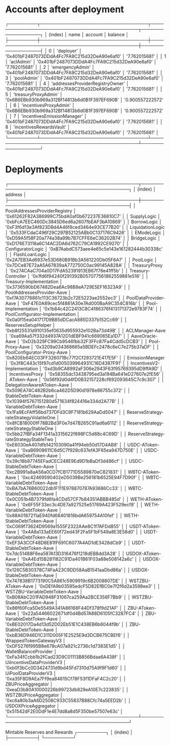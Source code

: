 Accounts after deployment
========
┌─────────┬──────────────────────────────────┬──────────────────────────────────────────────┬──────────────────┐
│ (index) │               name               │                   account                    │     balance      │
├─────────┼──────────────────────────────────┼──────────────────────────────────────────────┼──────────────────┤
│    0    │            'deployer'            │ '0x401bF2487073DDdA4Fc7FA9C215d32DeA90e6af0' │  '7.762015681'   │
│    1    │            'aclAdmin'            │ '0x401bF2487073DDdA4Fc7FA9C215d32DeA90e6af0' │  '7.762015681'   │
│    2    │         'emergencyAdmin'         │ '0x401bF2487073DDdA4Fc7FA9C215d32DeA90e6af0' │  '7.762015681'   │
│    3    │           'poolAdmin'            │ '0x401bF2487073DDdA4Fc7FA9C215d32DeA90e6af0' │  '7.762015681'   │
│    4    │ 'addressesProviderRegistryOwner' │ '0x401bF2487073DDdA4Fc7FA9C215d32DeA90e6af0' │  '7.762015681'   │
│    5    │       'treasuryProxyAdmin'       │ '0x6B6EBb930b969a312Bf14813b6d0B1F397EF690B' │ '0.900557222572' │
│    6    │      'incentivesProxyAdmin'      │ '0x6B6EBb930b969a312Bf14813b6d0B1F397EF690B' │ '0.900557222572' │
│    7    │   'incentivesEmissionManager'    │ '0x401bF2487073DDdA4Fc7FA9C215d32DeA90e6af0' │  '7.762015681'   │
│    8    │     'incentivesRewardsVault'     │ '0x401bF2487073DDdA4Fc7FA9C215d32DeA90e6af0' │  '7.762015681'   │
└─────────┴──────────────────────────────────┴──────────────────────────────────────────────┴──────────────────┘

Deployments
===========
┌─────────────────────────────────────────┬──────────────────────────────────────────────┐
│                 (index)                 │                   address                    │
├─────────────────────────────────────────┼──────────────────────────────────────────────┤
│      PoolAddressesProviderRegistry      │ '0x61262F82A386999C75bdA0af0b672237E36810C7' │
│               SupplyLogic               │ '0xbFcA7EEC460Dc3845D6ed6a2607fbEAF3bA10869' │
│               BorrowLogic               │ '0xF3f6d13e3Af823DBd4A46f8ced3464e93CE77B20' │
│            LiquidationLogic             │ '0x533FCdaC496f29C297B52125ABb0C137176C9426' │
│               EModeLogic                │ '0xD59A5f58F20a774a38a99b7B7CFFE6eC36202B74' │
│               BridgeLogic               │ '0xD176E73118a6C14AC2DA6d762C79CA1992CE9270' │
│            ConfiguratorLogic            │ '0xB7AabdC573aee4e65c5e143e161282444b30338c' │
│             FlashLoanLogic              │ '0x2A7EB3Ad6937e53D680B91Bb3A561220Db05F6A7' │
│                PoolLogic                │ '0x7DCe87E72aA5A67839aA772750C0ac99145A828A' │
│              TreasuryProxy              │ '0x274CAaC704a0D17FdA52391913EB67f78e41ff5b' │
│           Treasury-Controller           │ '0x1fd6f94240f291392B057077561862559881e516' │
│         Treasury-Implementation         │ '0x3736590bD67482Dea6Ac98B8eA729E5EF16323A9' │
│       PoolAddressesProvider-Aave        │ '0xf7A30776861c113C36723b2c72E5223ae2552ec3' │
│          PoolDataProvider-Aave          │ '0xF47E0A89cec5f4881A30e7Ad000BaA9C354C816b' │
│           Pool-Implementation           │ '0x1b84c42C2413C8C4f86376f413171372e9783F74' │
│     PoolConfigurator-Implementation     │ '0x0a0f15ea041717D9B85dDCacA885D337b152Cc69' │
│           ReservesSetupHelper           │ '0xb8f25531d910135ef0635d955932e102Ba73d49B' │
│             ACLManager-Aave             │ '0xa69Aa57f332d4937A12D1dEBF941c669065Ea1D7' │
│             AaveOracle-Aave             │ '0xD2b329FC99Cb9546fbb32F3FFc87Fa4Cdd5cDCB3' │
│             Pool-Proxy-Aave             │ '0x3209a034368665a5BDEFc2478c6eC7e275b37aDF' │
│       PoolConfigurator-Proxy-Aave       │ '0x820Eb64EC03FF326071Bc77f2Cf293721E417E5F' │
│             EmissionManager             │ '0x3f8C443c15f97cd1d005039964931C16D4387F91' │
│       IncentivesV2-Implementation       │ '0xd3b9CA8992aF306e2943F63f95769395dD9ffA9D' │
│             IncentivesProxy             │ '0x58355dc13438795ed3a194Ba641eD27607e2fE56' │
│               AToken-Aave               │ '0x56f92d0d4fD0B32157228cf692093645C7c9c307' │
│       DelegationAwareAToken-Aave        │ '0x509EA74C482B2b6ca462D5D90d1978e86755c372' │
│          StableDebtToken-Aave           │ '0x10394f5767151280d571634f824416e334d2A77B' │
│         VariableDebtToken-Aave          │ '0x1Fa9EcFAff56bd737DFd3C9F7181b629AaDd5047' │
│ ReserveStrategy-rateStrategyVolatileOne │ '0x8fCB18000fF78B2Bd3F0e7d47B265C91ad6a6112' │
│  ReserveStrategy-rateStrategyStableOne  │ '0x5bb27fBFa34F1341a3315622f898FC5d68c4C69D' │
│  ReserveStrategy-rateStrategyStableTwo  │ '0xE6030eA407dfb142103090a41f94eb50d17D4AB8' │
│            USDC-AToken-Aave             │ '0xaB6908611C6d5C7f928c637efA3F65ea947D750E' │
│       USDC-VariableDebtToken-Aave       │ '0x39c18b87745EFadCEC248E9Ed9D1bBaDf3d486cf' │
│        USDC-StableDebtToken-Aave        │ '0xc2B991a8aA56a0CD7fCB1771D5589870eC821831' │
│            WBTC-AToken-Aave             │ '0xc42469590402eD5039Be256181b6525E94F7D90f' │
│       WBTC-VariableDebtToken-Aave       │ '0xBA7bA76B60022db1F111E978870787A93686Cc33' │
│        WBTC-StableDebtToken-Aave        │ '0x0C051b4B7379fd6fa4CDd57CF7b84351ABBB485d' │
│            WETH-AToken-Aave             │ '0x6F55F33ec3c4DE7a927525e51769A423F529ecf8' │
│       WETH-VariableDebtToken-Aave       │ '0x88A0187211aE940fd68401816bdA659754A10fef' │
│        WETH-StableDebtToken-Aave        │ '0xC069f73624D9569a1555F2322AAe8C1f7AFDd855' │
│            USDT-AToken-Aave             │ '0x4A8a133aEE60f72ed43F2Fa5F1bF549a8E3E58d0' │
│       USDT-VariableDebtToken-Aave       │ '0xEF3A3CCF48D8E81fF691C6077A4AD1dE3428dCb9' │
│        USDT-StableDebtToken-Aave        │ '0x7dc51488F6ea587A13D316476f1218dEB8dd3A28' │
│            USDOX-AToken-Aave            │ '0xA4Ed15B281182C91Da401B61F03a88e508142a6c' │
│      USDOX-VariableDebtToken-Aave       │ '0x126C5B30378C74FaA23C9DD58AaB1541aaDbd86a' │
│       USDOX-StableDebtToken-Aave        │ '0x747838B1773190C5A861c5909919c6B2008807DE' │
│           WSTZBU-AToken-Aave            │ '0xDEfA9b03595edcF5D82EfBC0e7f2f6d2a3598ee3' │
│      WSTZBU-VariableDebtToken-Aave      │ '0xB08AbC201FAD948F31067ca259Aa2BCE356F7Bb9' │
│       WSTZBU-StableDebtToken-Aave       │ '0x86f60Fca5De5549A341A86168F44Df378f9d21AF' │
│             ZBU-AToken-Aave             │ '0x22a54466022671df0d4Bd57A88D6105fC3287FC4' │
│       ZBU-VariableDebtToken-Aave        │ '0xBE02017Da4d13d52D02Eb51E1C438EB6b6044f9b' │
│        ZBU-StableDebtToken-Aave         │ '0xbB36D946D1C311D005F1E2525E9d3DCB675CBEf6' │
│          WrappedTokenGatewayV3          │ '0xDF5276f995B8e678cA07a921c2736c1d7383E1d5' │
│          WalletBalanceProvider          │ '0xFa34fCcbb1b2fCad23D9C01113B856Bdaa6A438f' │
│        UiIncentiveDataProviderV3        │ '0xb0f3bCc0D3424731d9bd45Fd7310d75A9f9F1d60' │
│          UiPoolDataProviderV3           │ '0xa35F8D9AEa7Ff9ea84615Cf78F53f1DFaF4C2c20' │
│           ZBUPriceAggregator            │ '0xeaD3b80A10000226b99723db829eA10E7c223835' │
│          WSTZBUPriceAggregator          │ '0xc6a80b3aA6D2508C933C55837B88Cfc74a5EED2b' │
│          USDOXPriceAggregator           │ '0x51542dF2E0DdF1e4E7dd8a8d5F350be57507e63c' │
└─────────────────────────────────────────┴──────────────────────────────────────────────┘

Mintable Reserves and Rewards
┌─────────┐
│ (index) │
├─────────┤
└─────────┘